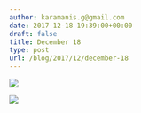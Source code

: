 ```yaml
---
author: karamanis.g@gmail.com
date: 2017-12-18 19:39:00+00:00
draft: false
title: December 18
type: post
url: /blog/2017/12/december-18
---
```




  
   ![](https://images.squarespace-cdn.com/content/v1/4f3f61bae4b063b909445965/1513611880260-8QRCTFIKC03DK44OV58S/ke17ZwdGBToddI8pDm48kJUlZr2Ql5GtSKWrQpjur5t7gQa3H78H3Y0txjaiv_0fDoOvxcdMmMKkDsyUqMSsMWxHk725yiiHCCLfrh8O1z5QPOohDIaIeljMHgDF5CVlOqpeNLcJ80NK65_fV7S1UfNdxJhjhuaNor070w_QAc94zjGLGXCa1tSmDVMXf8RUVhMJRmnnhuU1v2M8fLFyJw/IMG_3373.jpg?format=original)

  

  
   ![](https://images.squarespace-cdn.com/content/v1/4f3f61bae4b063b909445965/1513611880856-FOQB7MWF8W57KKGZW9PZ/ke17ZwdGBToddI8pDm48kJUlZr2Ql5GtSKWrQpjur5t7gQa3H78H3Y0txjaiv_0fDoOvxcdMmMKkDsyUqMSsMWxHk725yiiHCCLfrh8O1z5QPOohDIaIeljMHgDF5CVlOqpeNLcJ80NK65_fV7S1UfNdxJhjhuaNor070w_QAc94zjGLGXCa1tSmDVMXf8RUVhMJRmnnhuU1v2M8fLFyJw/IMG_3374.jpg?format=original)

  


